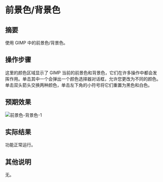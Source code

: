 # 前景色/背景色

## 摘要

使用 GIMP 中的前景色/背景色。

## 操作步骤

这里的颜色区域显示了 GIMP 当前的前景色和背景色，它们在许多操作中都会发挥作用。单击其中一个会弹出一个颜色选择器对话框，允许您更改为不同的颜色。单击双头箭头交换两种颜色，单击左下角的小符号将它们重置为黑色和白色。

## 预期效果

![前景色-背景色-1](../img/前景色-背景色-1.png)

## 实际结果

功能正常运行。

## 其他说明

无。
